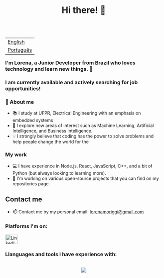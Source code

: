 <header>
  <h1 align="center">Hi there! 👋</h1>
</header>
<section align="left">
<table align="right">
 <tr><td><a href="README.md">English</a></td></tr>
 <tr><td><a href="README_pt.md">Português</a></td></tr>
</table>
  
### I'm Lorena, a Junior Developer from Brazil who loves technology and learn new things. 🚀
### I am currently available and actively searching for job opportunities!

### 💬 About me

- 📚 I study at UFPR, Electrical Engineering with an emphasis on embedded systems
- 🌱 I explore new areas of interest such as Machine Learning, Artificial Intelligence, and Business Intelligence.
- 💡 I strongly believe that coding has the power to solve problems and help people change the world for the

### My work
- 💻 I have experience in Node.js, React, JavaScript, C++, and a bit of Python (but always looking to learning more).
- 🔭 I'm working on various open-source projects that you can find on my repositories page.
<!-- - 🌟 Some of my favorite projects are:
  - [Project A](https://github.com/lorena-moriggi/project-x): A brief description of what this project does
  - [Project B](https://github.com/lorena-moriggi/project-y): A brief description of what this project does
  - [Project C](https://github.com/lorena-moriggi/project-z): A brief description of what this project does
-->

## Contact me
- 📫 Contact me by my personal email: lorenamoriggi@gmail.com
<h3>Platforms I'm on:</h3>
  <div>
    <a href="https://linkedin.com/in/lorena-moriggi">
      <img align="center" src="https://skillicons.dev/icons?i=linkedin" alt="LinkedIn" height="30" width="40" />
    </a>
  </div>
    <h3>Llanguages ​​and tools I have experience with:</h3>
  </br>
  <div align="center">
    <a href="https://skillicons.dev">
      <img src="https://skillicons.dev/icons?i=ts,js,python,c,cs,cpp,css,figma,nodejs,react,git,arduino" />
    </a>
  </div>
  </br>
</section>
